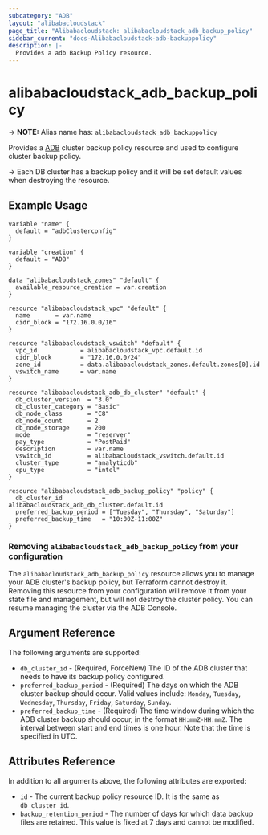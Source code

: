 ```yaml
---
subcategory: "ADB"
layout: "alibabacloudstack"
page_title: "Alibabacloudstack: alibabacloudstack_adb_backup_policy"
sidebar_current: "docs-Alibabacloudstack-adb-backuppolicy"
description: |- 
  Provides a adb Backup Policy resource.
---
```


# alibabacloudstack_adb_backup_policy
-> **NOTE:** Alias name has: `alibabacloudstack_adb_backuppolicy`

Provides a [ADB](https://www.alibabacloud.com/help/product/92664.htm) cluster backup policy resource and used to configure cluster backup policy.

-> Each DB cluster has a backup policy and it will be set default values when destroying the resource.

## Example Usage

```hcl
variable "name" {
  default = "adbClusterconfig"
}

variable "creation" {
  default = "ADB"
}

data "alibabacloudstack_zones" "default" {
  available_resource_creation = var.creation
}

resource "alibabacloudstack_vpc" "default" {
  name       = var.name
  cidr_block = "172.16.0.0/16"
}

resource "alibabacloudstack_vswitch" "default" {
  vpc_id            = alibabacloudstack_vpc.default.id
  cidr_block        = "172.16.0.0/24"
  zone_id           = data.alibabacloudstack_zones.default.zones[0].id
  vswitch_name      = var.name
}

resource "alibabacloudstack_adb_db_cluster" "default" {
  db_cluster_version  = "3.0"
  db_cluster_category = "Basic"
  db_node_class       = "C8"
  db_node_count       = 2
  db_node_storage     = 200
  mode                = "reserver"
  pay_type            = "PostPaid"
  description         = var.name
  vswitch_id          = alibabacloudstack_vswitch.default.id
  cluster_type        = "analyticdb"
  cpu_type            = "intel"
}

resource "alibabacloudstack_adb_backup_policy" "policy" {
  db_cluster_id           = alibabacloudstack_adb_db_cluster.default.id
  preferred_backup_period = ["Tuesday", "Thursday", "Saturday"]
  preferred_backup_time   = "10:00Z-11:00Z"
}
```

### Removing `alibabacloudstack_adb_backup_policy` from your configuration

The `alibabacloudstack_adb_backup_policy` resource allows you to manage your ADB cluster's backup policy, but Terraform cannot destroy it. Removing this resource from your configuration will remove it from your state file and management, but will not destroy the cluster policy. You can resume managing the cluster via the ADB Console.

## Argument Reference

The following arguments are supported:

* `db_cluster_id` - (Required, ForceNew) The ID of the ADB cluster that needs to have its backup policy configured.
* `preferred_backup_period` - (Required) The days on which the ADB cluster backup should occur. Valid values include: `Monday`, `Tuesday`, `Wednesday`, `Thursday`, `Friday`, `Saturday`, `Sunday`.
* `preferred_backup_time` - (Required) The time window during which the ADB cluster backup should occur, in the format `HH:mmZ-HH:mmZ`. The interval between start and end times is one hour. Note that the time is specified in UTC.

## Attributes Reference

In addition to all arguments above, the following attributes are exported:

* `id` - The current backup policy resource ID. It is the same as `db_cluster_id`.
* `backup_retention_period` - The number of days for which data backup files are retained. This value is fixed at 7 days and cannot be modified.